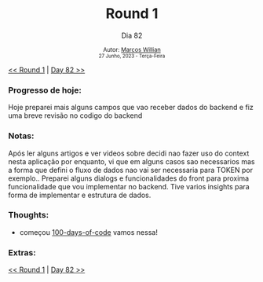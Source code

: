 <div align="center">
  <h1>Round 1</h1>
  <p>Dia 82</p>

  <sub>
    Autor: <a href="https://github.com/marcosmwx" target="_blank">Marcos Willian</a>
    <br>
    <small>27 Junho, 2023 -  Terça-Feira</small>
  </sub>
</div>

[<< Round 1](./README.MD) | [Day 82 >>](dia082.md)

### Progresso de hoje:

Hoje preparei mais alguns campos que vao receber dados do backend e fiz uma breve revisão no codigo do backend

### Notas:

Após ler alguns artigos e ver videos sobre decidi nao fazer uso do context nesta aplicação por enquanto, vi que em alguns casos sao necessarios mas a forma que defini o fluxo de dados nao vai ser necessaria para TOKEN por exemplo..
Preparei alguns dialogs e funcionalidades do front para proxima funcionalidade que vou implementar no backend.
Tive varios insights para forma de implementar e estrutura de dados.

### Thoughts:

- começou [100-days-of-code](https://github.com/marcosmwx/100DaysOfCode) vamos nessa!

### Extras:

[<< Round 1](./README.MD) | [Day 82 >>](dia082.md)
